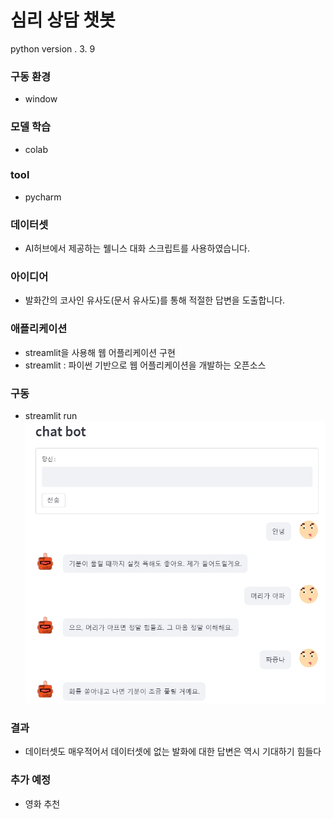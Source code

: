 # 심리 상담 챗봇

python version . 3. 9
### 구동 환경
- window 

### 모델 학습
- colab

### tool
- pycharm

### 데이터셋
- AI허브에서 제공하는 웰니스 대화 스크립트를 사용하였습니다.

### 아이디어
- 발화간의 코사인 유사도(문서 유사도)를 통해 적절한 답변을 도출합니다.

### 애플리케이션
- streamlit을 사용해 웹 어플리케이션 구현
- streamlit : 파이썬 기반으로 웹 어플리케이션을 개발하는 오픈소스

### 구동
- streamlit run
![](jpg/20220407_230323.jpg)

### 결과
- 데이터셋도 매우적어서 데이터셋에 없는 발화에 대한 답변은 역시 기대하기 힘들다

### 추가 예정
- 영화 추천 